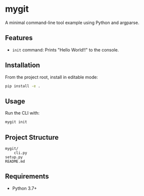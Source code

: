 # mygit

A minimal command-line tool example using Python and argparse.

## Features

- `init` command: Prints "Hello World!!" to the console.

## Installation

From the project root, install in editable mode:
```bash
pip install -e .
```

## Usage

Run the CLI with:
```bash
mygit init
```

## Project Structure

```
mygit/
    cli.py
setup.py
README.md
```

## Requirements

- Python 3.7+
